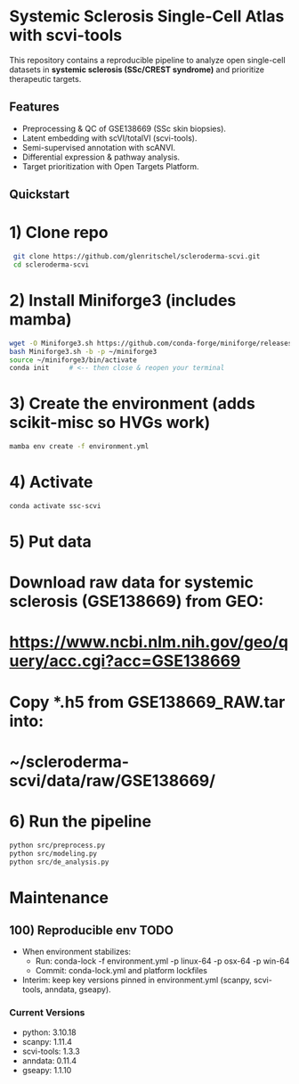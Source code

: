 # Systemic Sclerosis Single-Cell Atlas with scvi-tools

This repository contains a reproducible pipeline to analyze open single-cell datasets in **systemic sclerosis (SSc/CREST syndrome)** and prioritize therapeutic targets.

## Features
- Preprocessing & QC of GSE138669 (SSc skin biopsies).
- Latent embedding with scVI/totalVI (scvi-tools).
- Semi-supervised annotation with scANVI.
- Differential expression & pathway analysis.
- Target prioritization with Open Targets Platform.

## Quickstart
# 1) Clone repo
```bash
 git clone https://github.com/glenritschel/scleroderma-scvi.git
 cd scleroderma-scvi
```

# 2) Install Miniforge3 (includes mamba)
```bash
wget -O Miniforge3.sh https://github.com/conda-forge/miniforge/releases/latest/download/Miniforge3-Linux-x86_64.sh
bash Miniforge3.sh -b -p ~/miniforge3
source ~/miniforge3/bin/activate
conda init     # <-- then close & reopen your terminal
```

# 3) Create the environment (adds scikit-misc so HVGs work)
```bash
mamba env create -f environment.yml
```

# 4) Activate
```bash
conda activate ssc-scvi
```

# 5) Put data
# Download raw data for systemic sclerosis (GSE138669) from GEO:
#   https://www.ncbi.nlm.nih.gov/geo/query/acc.cgi?acc=GSE138669
# Copy *.h5 from GSE138669_RAW.tar into:
#   ~/scleroderma-scvi/data/raw/GSE138669/

# 6) Run the pipeline
```bash
python src/preprocess.py
python src/modeling.py
python src/de_analysis.py
```

# Maintenance
## 100) Reproducible env TODO
- When environment stabilizes:
  - Run: conda-lock -f environment.yml -p linux-64 -p osx-64 -p win-64
  - Commit: conda-lock.yml and platform lockfiles
- Interim: keep key versions pinned in environment.yml (scanpy, scvi-tools, anndata, gseapy).

### Current Versions
- python: 3.10.18
- scanpy: 1.11.4
- scvi-tools: 1.3.3
- anndata: 0.11.4
- gseapy: 1.1.10